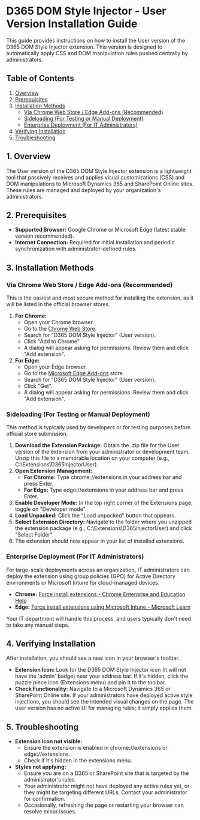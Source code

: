 # **D365 DOM Style Injector \- User Version Installation Guide**

This guide provides instructions on how to install the User version of the D365 DOM Style Injector extension. This version is designed to automatically apply CSS and DOM manipulation rules pushed centrally by administrators.

## **Table of Contents**

1. [Overview](#bookmark=id.5elm83t5t2hb)  
2. [Prerequisites](#bookmark=id.flowh31nkz4g)  
3. [Installation Methods](#bookmark=id.2gjo7p6ao0t1)  
   * [Via Chrome Web Store / Edge Add-ons (Recommended)](#bookmark=id.o1gq6f484xlq)  
   * [Sideloading (For Testing or Manual Deployment)](#bookmark=id.xb5vae8vhot1)  
   * [Enterprise Deployment (For IT Administrators)](#bookmark=id.3ndrjxs6fkbp)  
4. [Verifying Installation](#bookmark=id.bifdtz4t5vqp)  
5. [Troubleshooting](#bookmark=id.800lqujfmed7)

## **1\. Overview**

The User version of the D365 DOM Style Injector extension is a lightweight tool that passively receives and applies visual customizations (CSS) and DOM manipulations to Microsoft Dynamics 365 and SharePoint Online sites. These rules are managed and deployed by your organization's administrators.

## **2\. Prerequisites**

* **Supported Browser:** Google Chrome or Microsoft Edge (latest stable version recommended).  
* **Internet Connection:** Required for initial installation and periodic synchronization with administrator-defined rules.

## **3\. Installation Methods**

### **Via Chrome Web Store / Edge Add-ons (Recommended)**

This is the easiest and most secure method for installing the extension, as it will be listed in the official browser stores.

1. **For Chrome:**  
   * Open your Chrome browser.  
   * Go to the [Chrome Web Store](https://chrome.google.com/webstore/category/extensions).  
   * Search for "D365 DOM Style Injector" (User version).  
   * Click "Add to Chrome".  
   * A dialog will appear asking for permissions. Review them and click "Add extension".  
2. **For Edge:**  
   * Open your Edge browser.  
   * Go to the [Microsoft Edge Add-ons](https://microsoftedge.microsoft.com/addons/Microsoft-Edge-Extensions-Home) store.  
   * Search for "D365 DOM Style Injector" (User version).  
   * Click "Get".  
   * A dialog will appear asking for permissions. Review them and click "Add extension".

### **Sideloading (For Testing or Manual Deployment)**

This method is typically used by developers or for testing purposes before official store submission.

1. **Download the Extension Package:** Obtain the .zip file for the User version of the extension from your administrator or development team. Unzip this file to a memorable location on your computer (e.g., C:\\Extensions\\D365InjectorUser).  
2. **Open Extension Management:**  
   * **For Chrome:** Type chrome://extensions in your address bar and press Enter.  
   * **For Edge:** Type edge://extensions in your address bar and press Enter.  
3. **Enable Developer Mode:** In the top right corner of the Extensions page, toggle on "Developer mode".  
4. **Load Unpacked:** Click the "Load unpacked" button that appears.  
5. **Select Extension Directory:** Navigate to the folder where you unzipped the extension package (e.g., C:\\Extensions\\D365InjectorUser) and click "Select Folder".  
6. The extension should now appear in your list of installed extensions.

### **Enterprise Deployment (For IT Administrators)**

For large-scale deployments across an organization, IT administrators can deploy the extension using group policies (GPO) for Active Directory environments or Microsoft Intune for cloud-managed devices.

* **Chrome:** [Force install extensions \- Chrome Enterprise and Education Help](https://support.google.com/chrome/a/answer/188453?hl=en)  
* **Edge:** [Force install extensions using Microsoft Intune \- Microsoft Learn](https://learn.microsoft.com/en-us/deployedge/microsoft-edge-policies#extensioninstallforcelist)

Your IT department will handle this process, and users typically don't need to take any manual steps.

## **4\. Verifying Installation**

After installation, you should see a new icon in your browser's toolbar.

* **Extension Icon:** Look for the D365 DOM Style Injector icon (it will not have the 'admin' badge) near your address bar. If it's hidden, click the puzzle piece icon (Extensions menu) and pin it to the toolbar.  
* **Check Functionality:** Navigate to a Microsoft Dynamics 365 or SharePoint Online site. If your administrators have deployed active style injections, you should see the intended visual changes on the page. The user version has no active UI for managing rules; it simply applies them.

## **5\. Troubleshooting**

* **Extension icon not visible:**  
  * Ensure the extension is enabled in chrome://extensions or edge://extensions.  
  * Check if it's hidden in the extensions menu.  
* **Styles not applying:**  
  * Ensure you are on a D365 or SharePoint site that is targeted by the administrator's rules.  
  * Your administrator might not have deployed any active rules yet, or they might be targeting different URLs. Contact your administrator for confirmation.  
  * Occasionally, refreshing the page or restarting your browser can resolve minor issues.